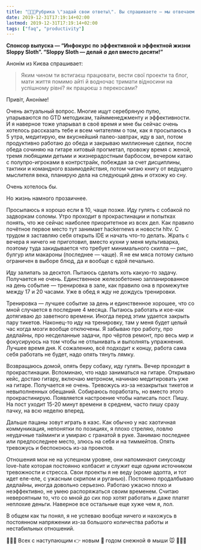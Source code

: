 ```yaml
---
title: "🎄🎄🎄Рубрика \"задай свои ответы\". Вы спрашиваете — мы отвечаем. Выпуск №2. Новогодний.🎄🎄🎄"
date: 2019-12-31T17:19:14+02:00
lastmod: 2019-12-31T17:19:14+02:00
tags: ["faq", "productivity"]
---
```


**Спонсор выпуска — “Инфокурс по эффективной и эффектной жизни Sloppy Sloth”. “Sloppy Sloth — делай ∅ дел вместо десяти!”**

Анонім из Києва спрашивает:

>Яким чином ти встигаєш працювати, вести свої проекти та блог, мати життя помимо айті й водночас тримати відносини на успішному рівні? як працюєш з перекосами?

Привіт, Аноніме!

Очень актуальный вопрос. Многие ищут серебряную пулю, упарываются по GTD методикам, таймменеджменту и эффективности. И я наверное тоже упарывал в своё время и мне бы сейчас очень хотелось рассказать тебе и всем читателям о том, как я просыпаюсь в 5 утра, медитирую, ем вкуснейший палео-завтрак, иду в зал, потом продуктивно работаю до обеда и закрываю миллионные сделки, после обеда сочиняю на гитаре хитовый прогметал, провожу время с женой, тремя любящими детьми и жизнерадостным барбосом, вечером катаю с полупро-игроками в контрстрайк, побеждая за счет дисциплины, тактики и командного взаимодействия, потом читаю книгу от ведущего мыслителя века, планирую дела на следующий день и отхожу ко сну.

Очень хотелось бы.

Но жизнь намного прозаичнее. 

Просыпаюсь я хорошо если в 10, чаще позже. Иду гулять с собакой по задворкам соломы. Утро проходит в прокрастинации и попытках понять, что же сейчас наиболее приоритетное из всех дел. Как правило почётное первое место тут занимает hackernews и новости hltv. С трудом я заставляю себя открыть IDE и начать что-то делать. Жрать с вечера я ничего не приготовил, вместо кухни у меня мультиварка, поэтому туда закидывается что требует минимального скилла — рис, булгур или макароны (последнее — чаще). Я не ем мяса потому сильно ограничен в выборе блюд, да и вообще с едой печально. 

Иду залипать за десктоп. Пытаюсь сделать хоть какую-то задачу. Получается не очень. Единственное железобетонно запланированное на день событие — тренировка в зале, как правило она в промежутке между 17 и 20 часами. Уже в обед я жду не дождусь тренировки. 

Тренировка — лучшее событие за день и единственное хорошее, что со мной случается в последние 4 месяца. Пытаюсь работать и кое-как дотягиваю до заветного времени. Иногда перед этим удается закрыть пару тикетов. Наконец-то иду на тренировку, там у меня будет целый час когда мозги вообще отключены. Я забываю про работу, про дедлайны, про несделанные задачи, про чёртов ремонт, про весь мир и фокусируюсь на том чтобы не отлынивать и выполнять упражнения. Лучшее время дня. К сожалению, всё подходит к концу, работа сама себя работать не будет, надо опять тянуть лямку. 

Возвращаюсь домой, опять беру собаку, иду гулять. Вечер проходит в прокрастинации. Вспоминаю, что надо заниматься на гитаре. Открываю кейс, достаю гитару, включаю метроном, начинаю медитировать уже на гитаре. Получается не очень. Тревожусь из-за незакрытых тикетов и невыполненных обещаний. Собираюсь поработать, но вместо этого прокрастинирую. Появляется настроение чтобы написать пост. Пишу. На пост уходит 15-20 минут времени в среднем, часто пишу сразу пачку, на всю неделю вперед. 

Дальше пацаны зовут играть в каэс. Как обычно у нас хаотичная коммуникация, непонятки по позициях, я плохо стреляю, ловлю неудачные тайминги и умираю с гранатой в руке. Занимаю последнее или предпоследнее место, злюсь на себя и на тиммейтов. Опять тревожусь и беспокоюсь из-за проектов. 

Отношения мои не на успешном уровне, они напоминают синусоиду love-hate которая постоянно колбасит и служит еще одним источником тревожности и стресса. Свои проекты я не веду (кроме адопта, и тот идет еле-еле, с ужасным скрипом и руганью). Постоянно продалбываю дедлайны, иногда довольно серьезно. Работаю ужасно плохо и неэффективно, не умею распоряжаться своим временем. Считаю невероятным то, что со мной до сих пор хотят работать и даже платят неплохие деньги. Наверное все остальные еще хуже чем я, лол.

В общем как ты понял, я не успеваю вообще ничего и нахожусь в постоянном напряжении из-за большого количества работы и нестабильных отношений. 

🎄🎄🎄 Всех с наступающим 👉 новым 👀 годом снежной ❄️ мыши 🐭 🎄🎄🎄